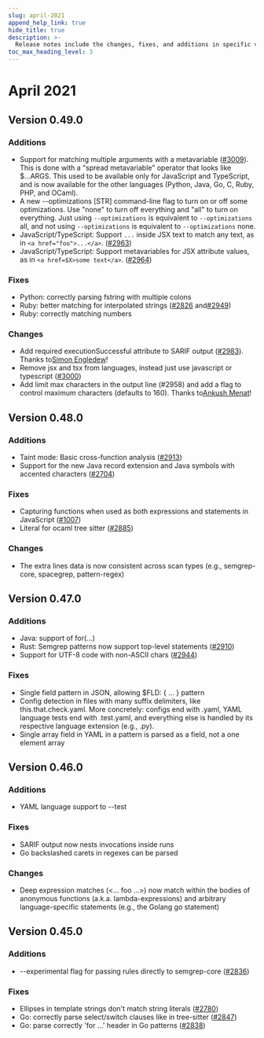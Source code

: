 ```yaml
---
slug: april-2021
append_help_link: true
hide_title: true
description: >-
  Release notes include the changes, fixes, and additions in specific versions of Semgrep.
toc_max_heading_level: 3
---
```


# April 2021

## Version 0.49.0

### Additions

- Support for matching multiple arguments with a metavariable ([#3009](https://github.com/semgrep/semgrep/issues/3009)). This is done with a "spread metavariable" operator that looks like $...ARGS. This used to be available only for JavaScript and TypeScript, and is now available for the other languages (Python, Java, Go, C, Ruby, PHP, and OCaml).
- A new --optimizations [STR] command-line flag to turn on or off some optimizations. Use "none" to turn off everything and "all" to turn on everything. Just using `--optimizations` is equivalent to `--optimizations` all, and not using `--optimizations` is equivalent to `--optimizations` none.
- JavaScript/TypeScript: Support `...` inside JSX text to match any text, as in `<a href="foo">...</a>`. ([#2963](https://github.com/semgrep/semgrep/issues/2963))
- JavaScript/TypeScript: Support metavariables for JSX attribute values, as in `<a href=$X>some text</a>`. ([#2964](https://github.com/semgrep/semgrep/issues/2964))

### Fixes

- Python: correctly parsing fstring with multiple colons
- Ruby: better matching for interpolated strings ([#2826](https://github.com/semgrep/semgrep/issues/2826) and[#2949](https://github.com/semgrep/semgrep/issues/2949))
- Ruby: correctly matching numbers

### Changes

- Add required executionSuccessful attribute to SARIF output ([#2983](https://github.com/semgrep/semgrep/pull/2983)). Thanks to[Simon Engledew](https://github.com/simon-engledew)!
- Remove jsx and tsx from languages, instead just use javascript or typescript ([#3000](https://github.com/semgrep/semgrep/pull/3000))
- Add limit max characters in the output line (#2958) and add a flag to control maximum characters (defaults to 160). Thanks to[Ankush Menat](https://github.com/ankush)!

## Version 0.48.0

### Additions

- Taint mode: Basic cross-function analysis ([#2913](https://github.com/semgrep/semgrep/pull/2913))
- Support for the new Java record extension and Java symbols with accented characters ([#2704](https://github.com/semgrep/semgrep/issues/2704))

### Fixes

- Capturing functions when used as both expressions and statements in JavaScript ([#1007](https://github.com/semgrep/semgrep/issues/1007))
- Literal for ocaml tree sitter ([#2885](https://github.com/semgrep/semgrep/issues/2885))

### Changes

- The extra lines data is now consistent across scan types (e.g., semgrep-core, spacegrep, pattern-regex)

## Version 0.47.0

### Additions

- Java: support of for(...)
- Rust: Semgrep patterns now support top-level statements ([#2910](https://github.com/semgrep/semgrep/pull/2910))
- Support for UTF-8 code with non-ASCII chars ([#2944](https://github.com/semgrep/semgrep/pull/2944))

### Fixes

- Single field pattern in JSON, allowing $FLD: \{ ... \} pattern
- Config detection in files with many suffix delimiters, like this.that.check.yaml. More concretely: configs end with .yaml, YAML language tests end with .test.yaml, and everything else is handled by its respective language extension (e.g., .py).
- Single array field in YAML in a pattern is parsed as a field, not a one element array

## Version 0.46.0

### Additions

- YAML language support to --test

### Fixes

- SARIF output now nests invocations inside runs
- Go backslashed carets in regexes can be parsed

### Changes

- Deep expression matches (&lt;... foo ...&gt;) now match within the bodies of anonymous functions (a.k.a. lambda-expressions) and arbitrary language-specific statements (e.g., the Golang go statement)

## Version 0.45.0

### Additions

- --experimental flag for passing rules directly to semgrep-core ([#2836](https://github.com/semgrep/semgrep/pull/2836))

### Fixes

- Ellipses in template strings don't match string literals ([#2780](https://github.com/semgrep/semgrep/issues/2780))
- Go: correctly parse select/switch clauses like in tree-sitter ([#2847](https://github.com/semgrep/semgrep/issues/2847))
- Go: parse correctly 'for ...' header in Go patterns ([#2838](https://github.com/semgrep/semgrep/issues/2838))